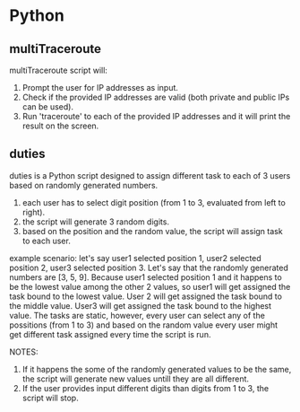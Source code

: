 # Python


## multiTraceroute

multiTraceroute script will: 
1. Prompt the user for IP addresses as input.
2. Check if the provided IP addresses are valid (both private and public IPs can be used).
3. Run 'traceroute' to each of the provided IP addresses and it will print the result on the screen.

## duties

duties is a Python script designed to assign different task to each of 3 users based on randomly generated numbers. 
1. each user has to select digit position (from 1 to 3, evaluated from left to right).
2. the script will generate 3 random digits.
3. based on the position and the random value, the script will assign task to each user. 

  example scenario: let's say user1 selected position 1, user2 selected position 2, user3 selected position 3. Let's say that the randomly generated numbers are [3,   5, 9]. Because user1 selected position 1 and it happens to be the lowest value among the other 2 values, so user1 will get assigned the task bound to the lowest     value. User 2 will get assigned the task bound to the middle value. User3 will get assigned the task bound to the highest value. 
  The tasks are static, however, every user can select any of the possitions (from 1 to 3) and based on the random value every user might get different task           assigned every time the script is run.
  
  NOTES: 
  1. If it happens the some of the randomly generated values to be the same, the script will generate new values untill they are all different. 
  2. If the user provides input different digits than digits from 1 to 3, the script will stop.
